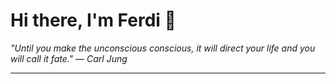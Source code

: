 <h1>Hi there, I'm Ferdi 👋</h1>

<p><em>
  "Until you make the unconscious conscious, it will direct your life and you will call it fate." — Carl Jung
</em></p>

---
